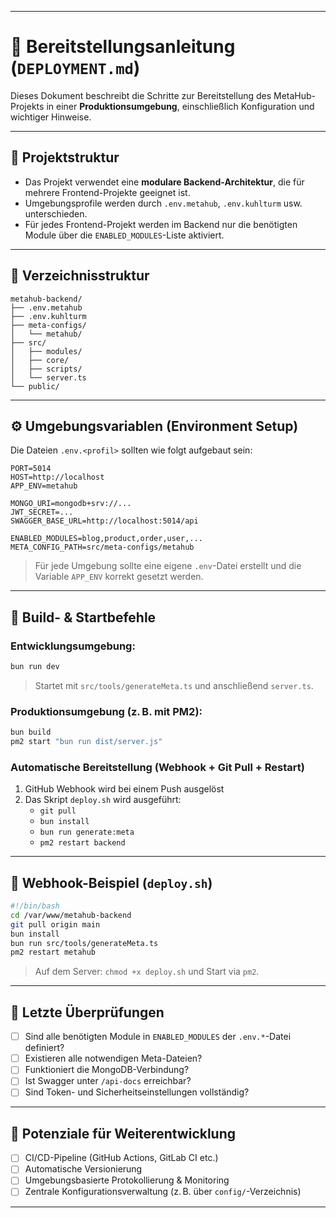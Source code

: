 
---

# 🚀 Bereitstellungsanleitung (`DEPLOYMENT.md`)

Dieses Dokument beschreibt die Schritte zur Bereitstellung des MetaHub-Projekts in einer **Produktionsumgebung**, einschließlich Konfiguration und wichtiger Hinweise.

---

## 🧱 Projektstruktur

- Das Projekt verwendet eine **modulare Backend-Architektur**, die für mehrere Frontend-Projekte geeignet ist.
- Umgebungsprofile werden durch `.env.metahub`, `.env.kuhlturm` usw. unterschieden.
- Für jedes Frontend-Projekt werden im Backend nur die benötigten Module über die `ENABLED_MODULES`-Liste aktiviert.

---

## 📁 Verzeichnisstruktur

```
metahub-backend/
├── .env.metahub
├── .env.kuhlturm
├── meta-configs/
│   └── metahub/
├── src/
│   ├── modules/
│   ├── core/
│   ├── scripts/
│   └── server.ts
└── public/
```

---

## ⚙️ Umgebungsvariablen (Environment Setup)

Die Dateien `.env.<profil>` sollten wie folgt aufgebaut sein:

```env
PORT=5014
HOST=http://localhost
APP_ENV=metahub

MONGO_URI=mongodb+srv://...
JWT_SECRET=...
SWAGGER_BASE_URL=http://localhost:5014/api

ENABLED_MODULES=blog,product,order,user,...
META_CONFIG_PATH=src/meta-configs/metahub
```

> Für jede Umgebung sollte eine eigene `.env`-Datei erstellt und die Variable `APP_ENV` korrekt gesetzt werden.

---

## 🔨 Build- & Startbefehle

### Entwicklungsumgebung:

```bash
bun run dev
```

> Startet mit `src/tools/generateMeta.ts` und anschließend `server.ts`.

### Produktionsumgebung (z. B. mit PM2):

```bash
bun build
pm2 start "bun run dist/server.js"
```

### Automatische Bereitstellung (Webhook + Git Pull + Restart)

1. GitHub Webhook wird bei einem Push ausgelöst
2. Das Skript `deploy.sh` wird ausgeführt:
   - `git pull`
   - `bun install`
   - `bun run generate:meta`
   - `pm2 restart backend`

---

## 🚀 Webhook-Beispiel (`deploy.sh`)

```bash
#!/bin/bash
cd /var/www/metahub-backend
git pull origin main
bun install
bun run src/tools/generateMeta.ts
pm2 restart metahub
```

> Auf dem Server: `chmod +x deploy.sh` und Start via `pm2`.

---

## 🧪 Letzte Überprüfungen

- [ ] Sind alle benötigten Module in `ENABLED_MODULES` der `.env.*`-Datei definiert?
- [ ] Existieren alle notwendigen Meta-Dateien?
- [ ] Funktioniert die MongoDB-Verbindung?
- [ ] Ist Swagger unter `/api-docs` erreichbar?
- [ ] Sind Token- und Sicherheitseinstellungen vollständig?

---

## 🧩 Potenziale für Weiterentwicklung

- [ ] CI/CD-Pipeline (GitHub Actions, GitLab CI etc.)
- [ ] Automatische Versionierung
- [ ] Umgebungsbasierte Protokollierung & Monitoring
- [ ] Zentrale Konfigurationsverwaltung (z. B. über `config/`-Verzeichnis)

---
